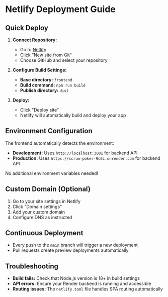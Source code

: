 # Netlify Deployment Guide

## Quick Deploy

1. **Connect Repository:**
   - Go to [Netlify](https://netlify.com)
   - Click "New site from Git"
   - Choose GitHub and select your repository

2. **Configure Build Settings:**
   - **Base directory:** `frontend`
   - **Build command:** `npm run build`
   - **Publish directory:** `dist`

3. **Deploy:**
   - Click "Deploy site"
   - Netlify will automatically build and deploy your app

## Environment Configuration

The frontend automatically detects the environment:
- **Development:** Uses `http://localhost:3001` for backend API
- **Production:** Uses `https://scrum-poker-9c6i.onrender.com` for backend API

No additional environment variables needed!

## Custom Domain (Optional)

1. Go to your site settings in Netlify
2. Click "Domain settings"
3. Add your custom domain
4. Configure DNS as instructed

## Continuous Deployment

- Every push to the `main` branch will trigger a new deployment
- Pull requests create preview deployments automatically

## Troubleshooting

- **Build fails:** Check that Node.js version is 18+ in build settings
- **API errors:** Ensure your Render backend is running and accessible
- **Routing issues:** The `netlify.toml` file handles SPA routing automatically 